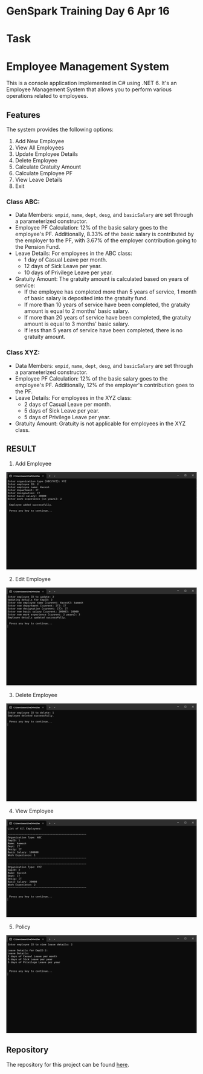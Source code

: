 # GenSpark Training Day 6 Apr 16

# Task

# Employee Management System

This is a console application implemented in C# using .NET 6. It's an Employee Management System that allows you to perform various operations related to employees.

## Features

The system provides the following options:

1. Add New Employee
2. View All Employees
3. Update Employee Details
4. Delete Employee
5. Calculate Gratuity Amount
6. Calculate Employee PF
7. View Leave Details
8. Exit

### Class ABC:

- Data Members: `empid`, `name`, `dept`, `desg`, and `basicSalary` are set through a parameterized constructor.
- Employee PF Calculation: 12% of the basic salary goes to the employee's PF. Additionally, 8.33% of the basic salary is contributed by the employer to the PF, with 3.67% of the employer contribution going to the Pension Fund.
- Leave Details: For employees in the ABC class:
    - 1 day of Casual Leave per month.
    - 12 days of Sick Leave per year.
    - 10 days of Privilege Leave per year.
- Gratuity Amount: The gratuity amount is calculated based on years of service:
    - If the employee has completed more than 5 years of service, 1 month of basic salary is deposited into the gratuity fund.
    - If more than 10 years of service have been completed, the gratuity amount is equal to 2 months' basic salary.
    - If more than 20 years of service have been completed, the gratuity amount is equal to 3 months' basic salary.
    - If less than 5 years of service have been completed, there is no gratuity amount.

### Class XYZ:

- Data Members: `empid`, `name`, `dept`, `desg`, and `basicSalary` are set through a parameterized constructor.
- Employee PF Calculation: 12% of the basic salary goes to the employee's PF. Additionally, 12% of the employer's contribution goes to the PF.
- Leave Details: For employees in the XYZ class:
    - 2 days of Casual Leave per month.
    - 5 days of Sick Leave per year.
    - 5 days of Privilege Leave per year.
- Gratuity Amount: Gratuity is not applicable for employees in the XYZ class.

## RESULT

1. Add Employee

![Add](https://github.com/kaxxsh/GenSpark/blob/main/Results/Day%206/AddData.png)

2. Edit Employee

![Edit](https://github.com/kaxxsh/GenSpark/blob/main/Results/Day%206/Edit.png)

3. Delete Employee

![Delete](https://github.com/kaxxsh/GenSpark/blob/main/Results/Day%206/Delete.png)

4. View Employee

![View](https://github.com/kaxxsh/GenSpark/blob/main/Results/Day%206/ViewData.png)

5. Policy

![Policy](https://github.com/kaxxsh/GenSpark/blob/main/Results/Day%206/Policy.png)

## Repository

The repository for this project can be found [here](https://github.com/gayat19/FSD09Apr2024).